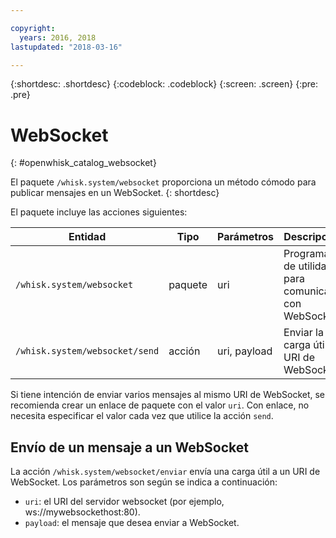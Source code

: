 ```yaml
---

copyright:
  years: 2016, 2018
lastupdated: "2018-03-16"

---
```


{:shortdesc: .shortdesc}
{:codeblock: .codeblock}
{:screen: .screen}
{:pre: .pre}

# WebSocket
{: #openwhisk_catalog_websocket}

El paquete `/whisk.system/websocket` proporciona un método cómodo para publicar mensajes en un WebSocket.
{: shortdesc}

El paquete incluye las acciones siguientes:

| Entidad | Tipo | Parámetros | Descripción |
| --- | --- | --- | --- |
| `/whisk.system/websocket` | paquete | uri | Programas de utilidad para comunicar con WebSockets |
| `/whisk.system/websocket/send` | acción | uri, payload | Enviar la carga útil al URI de WebSocket |

Si tiene intención de enviar varios mensajes al mismo URI de WebSocket, se recomienda crear un enlace de paquete con el valor `uri`. Con enlace, no necesita especificar el valor cada vez que utilice la acción `send`.

## Envío de un mensaje a un WebSocket

La acción `/whisk.system/websocket/enviar` envía una carga útil a un URI de WebSocket. Los parámetros son según se indica a continuación:

- `uri`: el URI del servidor websocket (por ejemplo, ws://mywebsockethost:80).
- `payload`: el mensaje que desea enviar a WebSocket.
